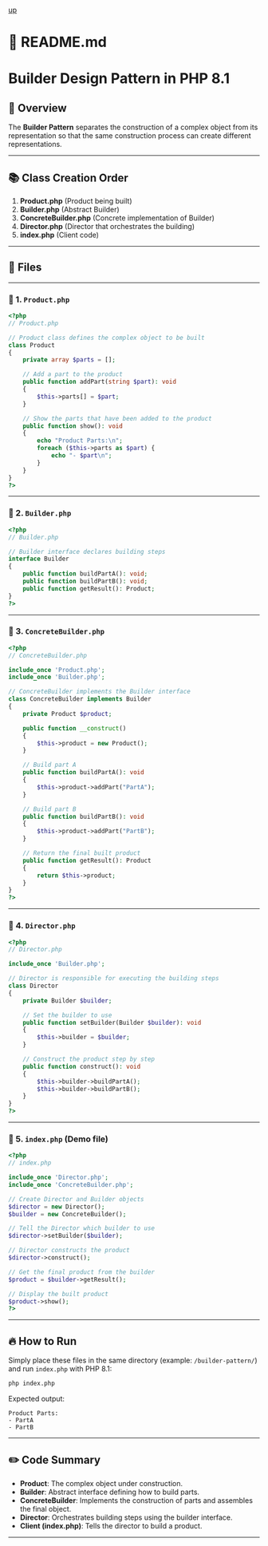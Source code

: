[up](../README.md)

# 📄 README.md

# Builder Design Pattern in PHP 8.1

## 🧩 Overview
The **Builder Pattern** separates the construction of a complex object from its representation so that the same construction process can create different representations.

---

## 📚 Class Creation Order

1. **Product.php** (Product being built)
2. **Builder.php** (Abstract Builder)
3. **ConcreteBuilder.php** (Concrete implementation of Builder)
4. **Director.php** (Director that orchestrates the building)
5. **index.php** (Client code)

---

## 📁 Files

---

### 🔹 1. `Product.php`
```php
<?php
// Product.php

// Product class defines the complex object to be built
class Product
{
    private array $parts = [];

    // Add a part to the product
    public function addPart(string $part): void
    {
        $this->parts[] = $part;
    }

    // Show the parts that have been added to the product
    public function show(): void
    {
        echo "Product Parts:\n";
        foreach ($this->parts as $part) {
            echo "- $part\n";
        }
    }
}
?>
```

---

### 🔹 2. `Builder.php`
```php
<?php
// Builder.php

// Builder interface declares building steps
interface Builder
{
    public function buildPartA(): void;
    public function buildPartB(): void;
    public function getResult(): Product;
}
?>
```

---

### 🔹 3. `ConcreteBuilder.php`
```php
<?php
// ConcreteBuilder.php

include_once 'Product.php';
include_once 'Builder.php';

// ConcreteBuilder implements the Builder interface
class ConcreteBuilder implements Builder
{
    private Product $product;

    public function __construct()
    {
        $this->product = new Product();
    }

    // Build part A
    public function buildPartA(): void
    {
        $this->product->addPart("PartA");
    }

    // Build part B
    public function buildPartB(): void
    {
        $this->product->addPart("PartB");
    }

    // Return the final built product
    public function getResult(): Product
    {
        return $this->product;
    }
}
?>
```

---

### 🔹 4. `Director.php`
```php
<?php
// Director.php

include_once 'Builder.php';

// Director is responsible for executing the building steps
class Director
{
    private Builder $builder;

    // Set the builder to use
    public function setBuilder(Builder $builder): void
    {
        $this->builder = $builder;
    }

    // Construct the product step by step
    public function construct(): void
    {
        $this->builder->buildPartA();
        $this->builder->buildPartB();
    }
}
?>
```

---

### 🔹 5. `index.php` (Demo file)
```php
<?php
// index.php

include_once 'Director.php';
include_once 'ConcreteBuilder.php';

// Create Director and Builder objects
$director = new Director();
$builder = new ConcreteBuilder();

// Tell the Director which builder to use
$director->setBuilder($builder);

// Director constructs the product
$director->construct();

// Get the final product from the builder
$product = $builder->getResult();

// Display the built product
$product->show();
?>
```

---

## 🔥 How to Run

Simply place these files in the same directory (example: `/builder-pattern/`) and run `index.php` with PHP 8.1:

```bash
php index.php
```

Expected output:

```
Product Parts:
- PartA
- PartB
```

---

## ✏️ Code Summary

- **Product**: The complex object under construction.
- **Builder**: Abstract interface defining how to build parts.
- **ConcreteBuilder**: Implements the construction of parts and assembles the final object.
- **Director**: Orchestrates building steps using the builder interface.
- **Client (index.php)**: Tells the director to build a product.

---

